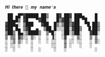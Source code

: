 <pre style="max-width:40ch;margin:auto;display:block;line-height:1;">
𝑯𝒊 𝒕𝒉𝒆𝒓𝒆 👋 𝒎𝒚 𝒏𝒂𝒎𝒆'𝒔
 
 ██ ▄█▀▓█████ ██▒   █▓ ██▓ ███▄    █
 ██▄█▒ ▓█   ▀▓██░   █▒▓██▒ ██ ▀█   █
▓███▄░ ▒███   ▓██  █▒░▒██▒▓██  ▀█ ██▒     
▓██ █▄ ▒▓█  ▄  ▒██ █░░░██░▓██▒  ▐▌██▒     
▒██▒ █▄░▒████▒  ▒▀█░  ░██░▒██░   ▓██░     
▒ ▒▒ ▓▒░░ ▒░ ░  ░ ▐░  ░▓  ░ ▒░   ▒ ▒     
░ ░▒ ▒░ ░ ░  ░  ░ ░░   ▒ ░░ ░░   ░ ▒░                                𝑰 𝒂𝒎 𝒂𝒏 𝒆𝒍𝒆𝒄𝒕𝒓𝒐𝒏𝒊𝒄 𝒆𝒏𝒈𝒊𝒏𝒆𝒆𝒓 𝒊𝒏𝒕𝒆𝒓𝒆𝒔𝒕𝒆𝒅 𝒊𝒏
░ ░░ ░    ░       ░░   ▒ ░   ░   ░                        𝒎𝒖𝒔𝒊𝒄 𝒑𝒓𝒐𝒅𝒖𝒄𝒕𝒊𝒐𝒏, 𝒑𝒓𝒐𝒈𝒓𝒂𝒎𝒎𝒊𝒏𝒈, 𝒕𝒆𝒄𝒉𝒏𝒐𝒍𝒐𝒈𝒚 𝒂𝒏𝒅 𝒅𝒊𝒚
░  ░      ░  ░     ░   ░           ░                              𝒀𝒐𝒖 𝒄𝒂𝒏 𝒔𝒆𝒆 𝒘𝒉𝒂𝒕 𝑰 𝒂𝒎 𝒖𝒑 𝒕𝒐 𝒐𝒏 <a href="https://kevontheweb.net"><em>𝚖𝚢 𝚠𝚎𝚋𝚜𝚒𝚝𝚎<em></a>
</pre> 
